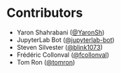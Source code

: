 # Contributors

* Yaron Shahrabani ([@YaronSh](https://crowdin.com/profile/YaronSh))
* JupyterLab Bot ([@jupyterlab-bot](https://crowdin.com/profile/jupyterlab-bot))
* Steven Silvester ([@blink1073](https://crowdin.com/profile/blink1073))
* Frédéric Collonval ([@fcollonval](https://crowdin.com/profile/fcollonval))
* Tom Ron ([@tomron](https://crowdin.com/profile/tomron))

